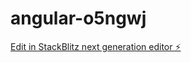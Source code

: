 # angular-o5ngwj

[Edit in StackBlitz next generation editor ⚡️](https://stackblitz.com/~/github.com/Abhialwandi/angular-o5ngwj)
